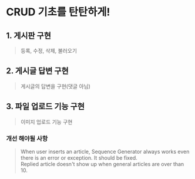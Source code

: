 # CRUD 기초를 탄탄하게!

## 1. 게시판 구현
> 등록, 수정, 삭제, 불러오기

## 2. 게시글 답변 구현
> 게시글의 답변을 구현(댓글 아님)

## 3. 파일 업로드 기능 구현
> 이미지 업로드 기능 구현

### 개선 해야될 사항
> When user inserts an article, Sequence Generator always works even there is an error or exception. It should be fixed.  
> Replied article doesn't show up when general articles are over than 10.